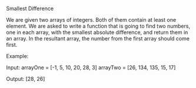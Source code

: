 Smallest Difference

We are given two arrays of integers. Both of them contain at least one element. We are asked to write a function that is going to find two numbers, one in each array, with the smallest absolute difference, and return them in an array. In the resultant array, the number from the first array should come first.

Example:

Input:
arrayOne = [-1, 5, 10, 20, 28, 3]
arrayTwo = [26, 134, 135, 15, 17]

Output: [28, 26]
